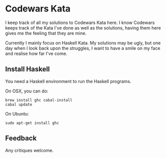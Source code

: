 # Codewars Kata
I keep track of all my solutions to Codewars Kata here. I know Codewars keeps track of the Kata I've done as well as the solutions, having them here gives me the feeling that they are mine.

Currently I mainly focus on Haskell Kata. My solutions may be ugly, but one day when I look back upon the struggles, I want to have a smile on my face and realise how far I've come.

## Install Haskell
You need a Haskell environment to run the Haskell programs.

On OSX, you can do:
```
brew install ghc cabal-install
cabal update
```

On Ubuntu:
```
sudo apt-get install ghc
```

## Feedback
Any critiques welcome. 
